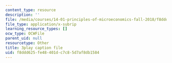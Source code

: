```yaml
---
content_type: resource
description: ''
file: /media/courses/14-01-principles-of-microeconomics-fall-2018/f8ddd625fe48401dc7c85d7af8db1584_a9Uz7tXETq4.srt
file_type: application/x-subrip
learning_resource_types: []
ocw_type: OCWFile
parent_uid: null
resourcetype: Other
title: 3play caption file
uid: f8ddd625-fe48-401d-c7c8-5d7af8db1584
---
```

